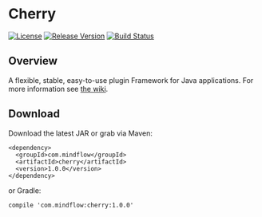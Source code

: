 # Cherry
[![License](https://img.shields.io/badge/license-Apache%202-green.svg)](https://www.apache.org/licenses/LICENSE-2.0) [![Release Version](https://img.shields.io/badge/release-1.0.0-red.svg)](https://github.com/TiFG/cherry/releases) [![Build Status](https://travis-ci.org/TiFG/cherry.svg?branch=master)](https://travis-ci.org/TiFG/cherry)

## Overview
A flexible, stable, easy-to-use plugin Framework for Java applications. For more information see [the wiki](https://github.com/TiFG/cherry/wiki).

## Download
Download the latest JAR or grab via Maven:
```
<dependency>
  <groupId>com.mindflow</groupId>
  <artifactId>cherry</artifactId>
  <version>1.0.0</version>
</dependency>
```
or Gradle:
```
compile 'com.mindflow:cherry:1.0.0'
```
